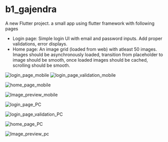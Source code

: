 # b1_gajendra

A new Flutter project.
 a small app using flutter framework with following pages
- Login page: Simple login UI with email and password inputs. Add proper validations, error displays.
- Home page: An image grid (loaded from web) with atleast 50 images. Images should be asynchronously loaded, transition from placeholder to image should be smooth, once loaded images should be cached, scrolling should be smooth.

![login_page_mobile](https://github.com/GajendraShegunashi/FlutterApp/assets/137136170/dfe933d6-9eae-4a29-a124-8b7b937cbf79)        ![login_page_validation_mobile](https://github.com/GajendraShegunashi/FlutterApp/assets/137136170/7b292eab-64ea-4da7-93ba-a8f7766653d0)


![home_page_mobile](https://github.com/GajendraShegunashi/FlutterApp/assets/137136170/51c8f7e5-b65a-4142-9db9-7e5e4fbea1fd)


![Image_preview_mobile](https://github.com/GajendraShegunashi/FlutterApp/assets/137136170/28dc3696-bd71-407d-8542-580eeef63c59)


![login_page_PC](https://github.com/GajendraShegunashi/FlutterApp/assets/137136170/f55f6fa2-4017-415d-9e3a-ad556988bef9)


![login_page_validation_PC](https://github.com/GajendraShegunashi/FlutterApp/assets/137136170/c3120145-627e-424e-b508-20caf2d8befe)


![home_page_PC](https://github.com/GajendraShegunashi/FlutterApp/assets/137136170/b1a2f4c3-aae2-480b-a607-6249034789d0)


![Image_preview_pc](https://github.com/GajendraShegunashi/FlutterApp/assets/137136170/1534d54d-0546-452e-8fab-3d215090dfc6)
